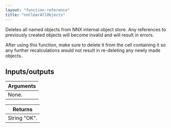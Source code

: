 ```yaml
---
layout: "function-reference"
title: "nnClearAllObjects"
---
```


Deletes all named objects from NNX internal object store.  Any references to previously created objects will become invalid and will result in errors.

After using this function, make sure to delete it from the cell containing it so any further recalculations would not result in re-deleting any newly made objects.

## Inputs/outputs

| Arguments   |
|-|
| None. |

| Returns   |
|-----------|
| String "OK". |


